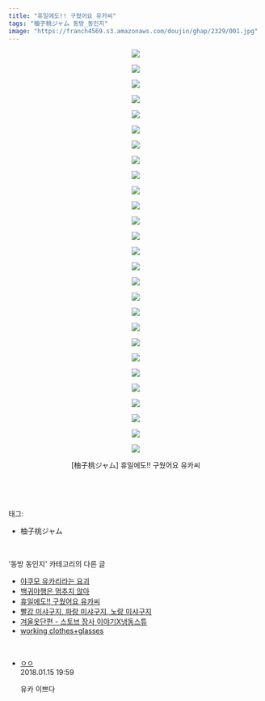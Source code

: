 ```yaml
---
title: "휴일에도!! 구웠어요 유카씨"
tags: "柚子桃ジャム 동방_동인지"
image: "https://franch4569.s3.amazonaws.com/doujin/ghap/2329/001.jpg"
---
```

<div class="article">
<p style="text-align: center; clear: none; float: none;"><img src="{{ site.imgserver2 }}/ghap/2329/001.jpg"/></p>
<p style="text-align: center; clear: none; float: none;"><img src="{{ site.imgserver2 }}/ghap/2329/002.jpg"/></p>
<p style="text-align: center; clear: none; float: none;"><img src="{{ site.imgserver2 }}/ghap/2329/003.jpg"/></p>
<p style="text-align: center; clear: none; float: none;"><img src="{{ site.imgserver2 }}/ghap/2329/004.jpg"/></p>
<p style="text-align: center; clear: none; float: none;"><img src="{{ site.imgserver2 }}/ghap/2329/005.jpg"/></p>
<p style="text-align: center; clear: none; float: none;"><img src="{{ site.imgserver2 }}/ghap/2329/006.jpg"/></p>
<p style="text-align: center; clear: none; float: none;"><img src="{{ site.imgserver2 }}/ghap/2329/007.jpg"/></p>
<p style="text-align: center; clear: none; float: none;"><img src="{{ site.imgserver2 }}/ghap/2329/008.jpg"/></p>
<p style="text-align: center; clear: none; float: none;"><img src="{{ site.imgserver2 }}/ghap/2329/009.jpg"/></p>
<p style="text-align: center; clear: none; float: none;"><img src="{{ site.imgserver2 }}/ghap/2329/010.jpg"/></p>
<p style="text-align: center; clear: none; float: none;"><img src="{{ site.imgserver2 }}/ghap/2329/011.jpg"/></p>
<p style="text-align: center; clear: none; float: none;"><img src="{{ site.imgserver2 }}/ghap/2329/012.jpg"/></p>
<p style="text-align: center; clear: none; float: none;"><img src="{{ site.imgserver2 }}/ghap/2329/013.jpg"/></p>
<p style="text-align: center; clear: none; float: none;"><img src="{{ site.imgserver2 }}/ghap/2329/014.jpg"/></p>
<p style="text-align: center; clear: none; float: none;"><img src="{{ site.imgserver2 }}/ghap/2329/015.jpg"/></p>
<p style="text-align: center; clear: none; float: none;"><img src="{{ site.imgserver2 }}/ghap/2329/016.jpg"/></p>
<p style="text-align: center; clear: none; float: none;"><img src="{{ site.imgserver2 }}/ghap/2329/017.jpg"/></p>
<p style="text-align: center; clear: none; float: none;"><img src="{{ site.imgserver2 }}/ghap/2329/018.jpg"/></p>
<p style="text-align: center; clear: none; float: none;"><img src="{{ site.imgserver2 }}/ghap/2329/019.jpg"/></p>
<p style="text-align: center; clear: none; float: none;"><img src="{{ site.imgserver2 }}/ghap/2329/020.jpg"/></p>
<p style="text-align: center; clear: none; float: none;"><img src="{{ site.imgserver2 }}/ghap/2329/021.jpg"/></p>
<p style="text-align: center; clear: none; float: none;"><img src="{{ site.imgserver2 }}/ghap/2329/022.jpg"/></p>
<p style="text-align: center; clear: none; float: none;"><img src="{{ site.imgserver2 }}/ghap/2329/023.jpg"/></p>
<p style="text-align: center; clear: none; float: none;"><img src="{{ site.imgserver2 }}/ghap/2329/024.jpg"/></p>
<p style="text-align: center; clear: none; float: none;"><img src="{{ site.imgserver2 }}/ghap/2329/025.jpg"/></p>
<p style="text-align: center; clear: none; float: none;"><img src="{{ site.imgserver2 }}/ghap/2329/026.jpg"/></p>
<p style="text-align: center; clear: none; float: none;"><img src="{{ site.imgserver2 }}/ghap/2329/027.jpg"/></p>
<p style="text-align: center; clear: none; float: none;">[柚子桃ジャム] 휴일에도!! 구웠어요 유카씨</p>
<p><br/></p>
</div><br/>
<div class="tagTrail">
<p>태그: </p>
<ul>
<li>柚子桃ジャム</li>
</ul>
</div><br/>
<div class="another">
<p>'동방 동인지' 카테고리의 다른 글</p>
<ul>
<li><a href="/ghap_2332">야쿠모 유카리라는 요괴</a></li>
<li><a href="/ghap_2331">백귀야행은 멈추지 않아</a></li>
<li><a href="/ghap_2329">휴일에도!! 구웠어요 유카씨</a></li>
<li><a href="/ghap_2328">빨강 미샤구지, 파랑 미샤구지, 노랑 미샤구지</a></li>
<li><a href="/ghap_2327">겨울옷단편 - 스토브 장사 이야기X냉동스튜</a></li>
<li><a href="/ghap_2326">working clothes+glasses</a></li>
</ul>
</div><br/>
<div class="cb_module cb_fluid">
<div class="cb_wrt cb_profile">
<div class="comment">
<ul>
<li class="cb_thumb_off" id="comment15175012">
<div class="cb_comment_area">
<div class="cb_info_area">
<div class="cb_section">
<span class="cb_nick_name"> <a href="http://http:/ㄱㄷ극딧ㅇ7z8au1bh" onclick="return openLinkInNewWindow(this)">ㅇㅇ</a></span>
</div>
<div class="cb_section">
<span class="cb_date">2018.01.15 19:59 </span>
</div>
</div>
<div class="cb_dsc_comment">
<p class="cb_dsc">
											유카 이쁘다
										</p>
</div>
</div></li>
</ul>
</div>
</div><!-- commentList close -->
</div><br/>
